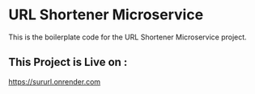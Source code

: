 # URL Shortener Microservice

This is the boilerplate code for the URL Shortener Microservice project.

## This Project is Live on :
https://sururl.onrender.com
